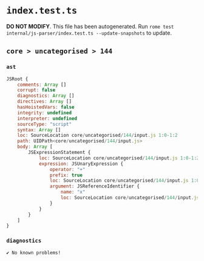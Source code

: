 # `index.test.ts`

**DO NOT MODIFY**. This file has been autogenerated. Run `rome test internal/js-parser/index.test.ts --update-snapshots` to update.

## `core > uncategorised > 144`

### `ast`

```javascript
JSRoot {
	comments: Array []
	corrupt: false
	diagnostics: Array []
	directives: Array []
	hasHoistedVars: false
	integrity: undefined
	interpreter: undefined
	sourceType: "script"
	syntax: Array []
	loc: SourceLocation core/uncategorised/144/input.js 1:0-1:2
	path: UIDPath<core/uncategorised/144/input.js>
	body: Array [
		JSExpressionStatement {
			loc: SourceLocation core/uncategorised/144/input.js 1:0-1:2
			expression: JSUnaryExpression {
				operator: "+"
				prefix: true
				loc: SourceLocation core/uncategorised/144/input.js 1:0-1:2
				argument: JSReferenceIdentifier {
					name: "x"
					loc: SourceLocation core/uncategorised/144/input.js 1:1-1:2 (x)
				}
			}
		}
	]
}
```

### `diagnostics`

```
✔ No known problems!

```
